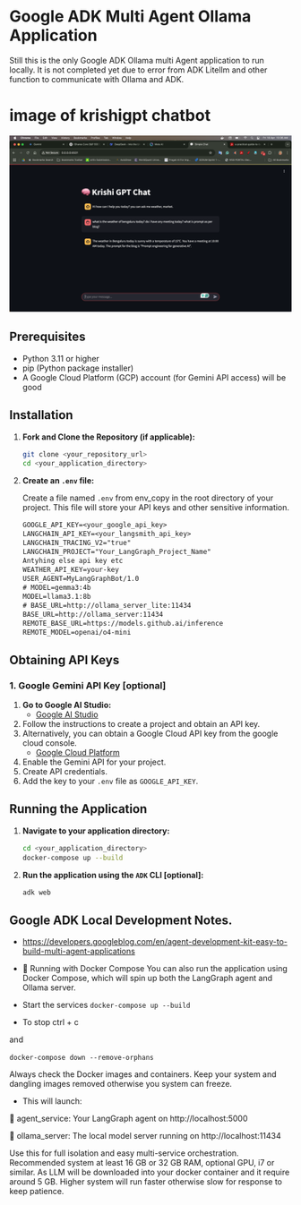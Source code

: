 # Google ADK Multi Agent Ollama Application

Still this is the only Google ADK Ollama multi Agent application to run locally. It is not completed yet due to error from ADK Litellm and other function to communicate with Ollama and ADK.

# image of krishigpt chatbot
![KrishiGPT Chatbot](./images/multiagentworking.png "KrishiGPT Chatbot")

## Prerequisites

* Python 3.11 or higher
* pip (Python package installer)
* A Google Cloud Platform (GCP) account (for Gemini API access) will be good

## Installation

1.  **Fork and Clone the Repository (if applicable):**

    ```bash
    git clone <your_repository_url>
    cd <your_application_directory>
    ```

2.  **Create an `.env` file:**

    Create a file named `.env` from env_copy in the root directory of your project. This file will store your API keys and other sensitive information.

    ```
    GOOGLE_API_KEY=<your_google_api_key>
    LANGCHAIN_API_KEY=<your_langsmith_api_key>
    LANGCHAIN_TRACING_V2="true"
    LANGCHAIN_PROJECT="Your_LangGraph_Project_Name"
    Antyhing else api key etc
    WEATHER_API_KEY=your-key
    USER_AGENT=MyLangGraphBot/1.0
    # MODEL=gemma3:4b
    MODEL=llama3.1:8b
    # BASE_URL=http://ollama_server_lite:11434
    BASE_URL=http://ollama_server:11434
    REMOTE_BASE_URL=https://models.github.ai/inference
    REMOTE_MODEL=openai/o4-mini
    ```

## Obtaining API Keys

### 1. Google Gemini API Key [optional]

1.  **Go to Google AI Studio:**
    * [Google AI Studio](https://makersuite.google.com/)
2.  Follow the instructions to create a project and obtain an API key.
3.  Alternatively, you can obtain a Google Cloud API key from the google cloud console.
    * [Google Cloud Platform](https://cloud.google.com/)
4.  Enable the Gemini API for your project.
5.  Create API credentials.
6.  Add the key to your `.env` file as `GOOGLE_API_KEY`.

## Running the Application

1.  **Navigate to your application directory:**

    ```bash
    cd <your_application_directory>
    docker-compose up --build
    ```

2.  **Run the application using the `ADK` CLI [optional]:**

    ```bash
    adk web
    ```

## Google ADK Local Development Notes.

* https://developers.googleblog.com/en/agent-development-kit-easy-to-build-multi-agent-applications


* 🐳 Running with Docker Compose
You can also run the application using Docker Compose, which will spin up both the LangGraph agent and Ollama server.

* Start the services
`docker-compose up --build`

* To stop
ctrl + c

and

`docker-compose down --remove-orphans`

Always check the Docker images and containers. Keep your system and dangling images removed otherwise you system can freeze.

* This will launch:

🚀 agent_service: Your LangGraph agent on http://localhost:5000

🧠 ollama_server: The local model server running on http://localhost:11434

Use this for full isolation and easy multi-service orchestration. Recommended system at least 16 GB or 32 GB RAM, optional GPU, i7 or similar. As LLM will be downloaded into your docker container and it require around 5 GB. Higher system will run faster otherwise slow for response to keep patience. 

